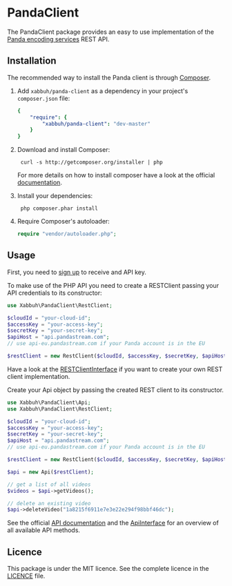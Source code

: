 PandaClient
===========

The PandaClient package provides an easy to use implementation of the
[Panda encoding services](https://www.pandastream.com/) REST API.

Installation
------------

The recommended way to install the Panda client is through
[Composer](http://getcomposer.org/).

1. Add ``xabbuh/panda-client`` as a dependency in your project's
``composer.json`` file:

    ``` yaml
    {
        "require": {
            "xabbuh/panda-client": "dev-master"
        }
    }
    ```

2. Download and install Composer:

        curl -s http://getcomposer.org/installer | php

    For more details on how to install composer have a look at the official
    [documentation](http://getcomposer.org/doc/00-intro.md).

3. Install your dependencies:

        php composer.phar install

4. Require Composer's autoloader:

    ``` php
    require "vendor/autoloader.php";
    ```

Usage
-----

First, you need to [sign up](http://www.pandastream.com/pricing-signup)
to receive and API key.

To make use of the PHP API you need to create a RESTClient passing your
API credentials to its constructor:

``` php
use Xabbuh\PandaClient\RestClient;

$cloudId = "your-cloud-id";
$accessKey = "your-access-key";
$secretKey = "your-secret-key";
$apiHost = "api.pandastream.com";
// use api-eu.pandastream.com if your Panda account is in the EU

$restClient = new RestClient($cloudId, $accessKey, $secretKey, $apiHost);
```

Have a look at the [RESTClientInterface](https://github.com/xabbuh/PandaClient/blob/master/RestClientInterface.php)
if you want to create your own REST client implementation.

Create your Api object by passing the created REST client to its constructor.

```php
use Xabbuh\PandaClient\Api;
use Xabbuh\PandaClient\RestClient;

$cloudId = "your-cloud-id";
$accessKey = "your-access-key";
$secretKey = "your-secret-key";
$apiHost = "api.pandastream.com";
// use api-eu.pandastream.com if your Panda account is in the EU

$restClient = new RestClient($cloudId, $accessKey, $secretKey, $apiHost);

$api = new Api($restClient);

// get a list of all videos
$videos = $api->getVideos();

// delete an existing video
$api->deleteVideo("1a8215f6911e7e3e22e294f98bbf46dc");
```

See the official [API documentation](http://www.pandastream.com/docs/api)
and the [ApiInterface](https://github.com/xabbuh/PandaClient/blob/master/ApiInterface.php)
for an overview of all available API methods.

Licence
-------

This package is under the MIT licence. See the complete licence in the
[LICENCE](https://github.com/xabbuh/PandaClient/blob/master/LICENSE) file.
